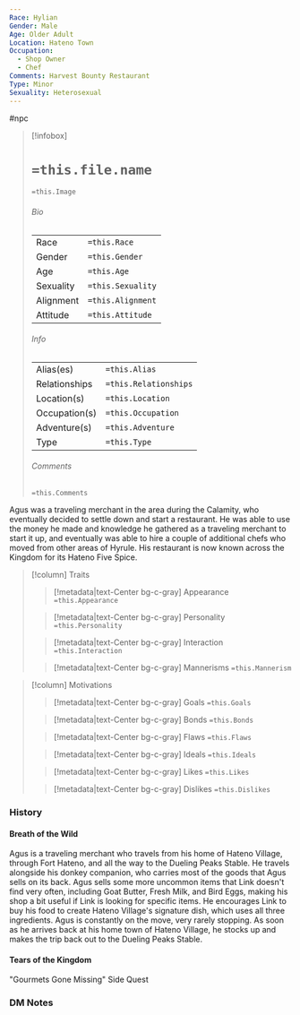 ```yaml
---
Race: Hylian
Gender: Male
Age: Older Adult
Location: Hateno Town
Occupation:
  - Shop Owner
  - Chef
Comments: Harvest Bounty Restaurant
Type: Minor
Sexuality: Heterosexual
---
```

 #npc 

> [!infobox]
> # `=this.file.name`
> `=this.Image`
> ###### Bio
> |  |  |
> | ---- | ---- |
> | Race | `=this.Race` |
> | Gender | `=this.Gender` |
> | Age | `=this.Age` |
> | Sexuality | `=this.Sexuality` |
> | Alignment | `=this.Alignment` |
> | Attitude | `=this.Attitude` |
> ###### Info
> |  |  |
> | ---- | ---- |
> | Alias(es) | `=this.Alias` |
> | Relationships | `=this.Relationships` |
> | Location(s) | `=this.Location` |
> | Occupation(s) | `=this.Occupation` |
> | Adventure(s) | `=this.Adventure` |
> | Type | `=this.Type` |
> ###### Comments
> `=this.Comments`


Agus was a traveling merchant in the area during the Calamity, who eventually decided to settle down and start a restaurant. He was able to use the money he made and knowledge he gathered as a traveling merchant to start it up, and eventually was able to hire a couple of additional chefs who moved from other areas of Hyrule. His restaurant is now known across the Kingdom for its Hateno Five Spice.


> [!column] Traits
>> [!metadata|text-Center bg-c-gray] Appearance
>> `=this.Appearance`
>
>> [!metadata|text-Center bg-c-gray] Personality
>> `=this.Personality`
>
>> [!metadata|text-Center bg-c-gray] Interaction
>> `=this.Interaction`
>
>> [!metadata|text-Center bg-c-gray] Mannerisms
>> `=this.Mannerism`
>

> [!column] Motivations
>> [!metadata|text-Center bg-c-gray] Goals
>> `=this.Goals`
>
>> [!metadata|text-Center bg-c-gray] Bonds
>> `=this.Bonds`
>
>> [!metadata|text-Center bg-c-gray] Flaws
>> `=this.Flaws`
>
>> [!metadata|text-Center bg-c-gray] Ideals
>> `=this.Ideals`
>
>> [!metadata|text-Center bg-c-gray] Likes
>> `=this.Likes`
>
>> [!metadata|text-Center bg-c-gray] Dislikes
>> `=this.Dislikes`
>

### History

#### Breath of the Wild

Agus is a traveling merchant who travels from his home of Hateno Village, through Fort Hateno, and all the way to the Dueling Peaks Stable. He travels alongside his donkey companion, who carries most of the goods that Agus sells on its back. Agus sells some more uncommon items that Link doesn't find very often, including Goat Butter, Fresh Milk, and Bird Eggs, making his shop a bit useful if Link is looking for specific items. He encourages Link to buy his food to create Hateno Village's signature dish, which uses all three ingredients. Agus is constantly on the move, very rarely stopping. As soon as he arrives back at his home town of Hateno Village, he stocks up and makes the trip back out to the Dueling Peaks Stable.

#### Tears of the Kingdom

"Gourmets Gone Missing" Side Quest

### DM Notes


